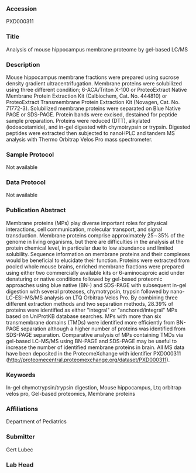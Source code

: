 ### Accession
PXD000311

### Title
Analysis of mouse hippocampus membrane proteome by gel-based LC/MS

### Description
Mouse hippocampus membrane fractions were prepared using sucrose density gradient ultracentrifugation. Membrane proteins were solubilized using three different condition; 6-ACA/Triton X-100 or ProteoExtract Native Membrane Protein Extraction Kit (Calbiochem, Cat. No. 444810) or ProteoExtract Transmembrane Protein Extraction Kit (Novagen, Cat. No. 71772-3). Solubilized membrane proteins were separated on Blue Native PAGE or SDS-PAGE. Protein bands were excised, destained for peptide sample preparation. Proteins were reduced (DTT), alkylated (iodoacetamide), and in-gel digested with chymotrypsin or trypsin. Digested peptides were extracted then subjected to nanoHPLC and tandem MS analysis with Thermo Orbitrap Velos Pro mass spectrometer.

### Sample Protocol
Not available

### Data Protocol
Not available

### Publication Abstract
Membrane proteins (MPs) play diverse important roles for physical interactions, cell communication, molecular transport, and signal transduction. Membrane proteins comprise approximately 25&#x223c;35% of the genome in living organisms, but there are difficulties in the analysis at the protein chemical level, in particular due to low abundance and limited solubility. Sequence information on membrane proteins and their complexes would be beneficial to elucidate their function. Proteins were extracted from pooled whole mouse brains, enriched membrane fractions were prepared using either two commercially available kits or 6-aminocaproic acid under denaturing or native conditions followed by gel-based proteomic approaches using blue native (BN-) and SDS-PAGE with subsequent in-gel digestion with several proteases, chymotrypsin, trypsin followed by nano-LC-ESI-MS/MS analysis on LTQ Orbitrap Velos Pro. By combining three different extraction methods and two separation methods, 28.39% of proteins were identified as either "integral" or "anchored/integral" MPs based on UniProtKB database searches. MPs with more than six transmembrane domains (TMDs) were identified more efficiently from BN-PAGE separation although a higher number of proteins was identified from SDS-PAGE separation. Comparative analysis of MPs containing TMDs via gel-based LC-MS/MS using BN-PAGE and SDS-PAGE may be useful to increase the number of identified membrane proteins in brain. All MS data have been deposited in the ProteomeXchange with identifier PXD000311 (http://proteomecentral.proteomexchange.org/dataset/PXD000311).

### Keywords
In-gel chymotrypsin/trypsin digestion, Mouse hippocampus, Ltq orbitrap velos pro, Gel-based proteomics, Membrane proteins

### Affiliations
Department of Pediatrics

### Submitter
Gert Lubec

### Lab Head


